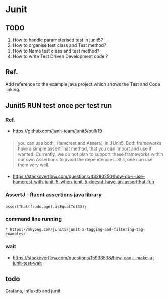 # Junit
## TODO
1. How to handle parameterised test in junit5?
1. How to organise test class and Test method?
1. How to Name test class and test method?
1. How to write Test Driven Development code ?
## Ref. 
<TODO> Add reference to the example java project which shows the Test and Code linking.
## Junit5 RUN test once per test run

### Ref.
* https://github.com/junit-team/junit5/pull/19

###
> you can use both, Hamcrest and AssertJ, in JUnit5. Both frameworks have a simple assertThat method, that you can import and use if wanted.
Currently, we do not plan to support these frameworks within our own Assertions to avoid the dependencies. Still, one can use them very well.
####
* https://stackoverflow.com/questions/43280250/how-do-i-use-hamcrest-with-junit-5-when-junit-5-doesnt-have-an-assertthat-fun
### AssertJ - fluent assertions java library
#### 
```
assertThat(frodo.age).isEqualTo(33);
```
### command line running
```
* https://mkyong.com/junit5/junit-5-tagging-and-filtering-tag-examples/
```
### wait
* https://stackoverflow.com/questions/15938538/how-can-i-make-a-junit-test-wait
## todo
Grafana, influxdb and junit
```
```

